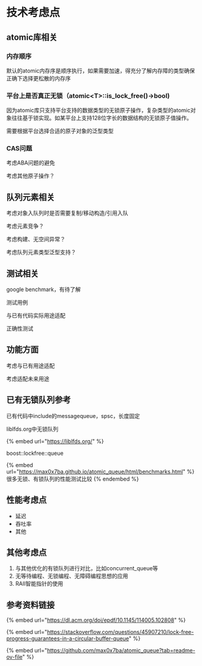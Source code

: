 # 技术考虑点



## atomic库相关

### 内存顺序

默认的atomic内存序是顺序执行，如果需要加速，得充分了解内存障的类型确保正确下选择更松散的内存序

### 平台上是否真正无锁（atomic\<T>::is\_lock\_free()->bool)

因为atomic库只支持平台支持的数据类型的无锁原子操作，复杂类型的atomic对象往往基于锁实现。如某平台上支持128位字长的数据结构的无锁原子值操作。

需要根据平台选择合适的原子对象的泛型类型

### CAS问题

考虑ABA问题的避免

考虑其他原子操作？



## 队列元素相关

考虑对象入队列时是否需要复制/移动构造/引用入队

考虑元素竞争？

考虑构建、无空间异常？

考虑队列元素类型泛型支持？

## 测试相关

google benchmark，有待了解

测试用例

与已有代码实际用途适配

正确性测试

## 功能方面

考虑与已有用途适配

考虑适配未来用途

## 已有无锁队列参考

已有代码中include的messagequeue，spsc，长度固定

liblfds.org中无锁队列

{% embed url="https://liblfds.org/" %}

boost::lockfree::queue

{% embed url="https://max0x7ba.github.io/atomic_queue/html/benchmarks.html" %}
很多无锁、有锁队列的性能测试比较
{% endembed %}



## 性能考虑点

* 延迟
* 吞吐率
* 其他

## 其他考虑点

1. 与其他优化的有锁队列进行对比，比如concurrent\_queue等
2. 无等待编程、无锁编程、无障碍编程思想的应用
3. RAII智能指针的使用

## 参考资料链接

{% embed url="https://dl.acm.org/doi/epdf/10.1145/114005.102808" %}

{% embed url="https://stackoverflow.com/questions/45907210/lock-free-progress-guarantees-in-a-circular-buffer-queue" %}

{% embed url="https://github.com/max0x7ba/atomic_queue?tab=readme-ov-file" %}
